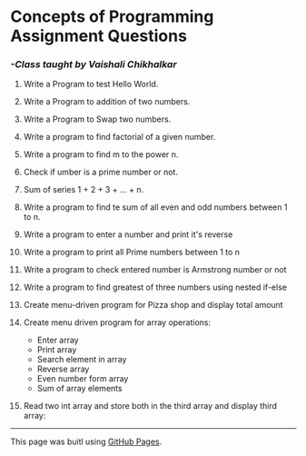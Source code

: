 # **Concepts of Programming Assignment Questions**

### *-Class taught by Vaishali Chikhalkar*


1. Write a Program to test Hello World.

2. Write a Program to addition of two numbers.

3. Write a Program to Swap two numbers.

4. Write a program to find factorial of a given number.

5. Write a program to find m to the power n.

6. Check if umber is a prime number or not.

7. Sum of series 1 + 2 + 3 + ... + n.

8. Write a program to find te sum of all even and odd numbers between 1 to n.

9. Write a program to enter a number and print it's reverse

10. Write a program to print all Prime numbers between 1 to n

11. Write a program to check entered number is Armstrong number or not

12. Write a program to find greatest of three numbers using nested if-else

13. Create menu-driven program for Pizza shop and display total amount

14. Create menu driven program for array operations: 
    - Enter array
    - Print array
    - Search element in array
    - Reverse array
    - Even number form array
    - Sum of array elements
    
15. Read two int array and store both in the third array and display third array:

---
This page was buitl using [GitHub Pages](https://pages.github.com/).
